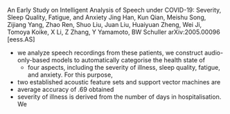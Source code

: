An Early Study on Intelligent Analysis of Speech under COVID-19: Severity, Sleep Quality, Fatigue, and Anxiety
Jing Han, Kun Qian, Meishu Song, Zijiang Yang, Zhao Ren, Shuo Liu, Juan Liu,
  Huaiyuan Zheng, Wei Ji, Tomoya Koike, X Li, Z Zhang, Y Yamamoto, BW Schuller
arXiv:2005.00096 [eess.AS]

* we analyze speech recordings from these patients, we construct
  audio-only-based models to automatically categorise the health state of
  * four aspects, including the severity of illness, sleep quality, fatigue,
    and anxiety. For this purpose, 
* two established acoustic feature sets and support vector machines are
* average accuracy of .69 obtained 
* severity of illness is derived from the number of days in hospitalisation. We
